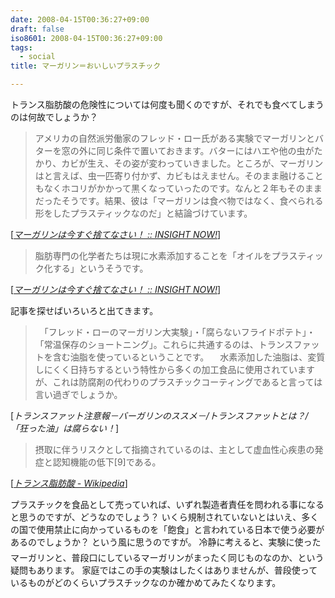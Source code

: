 ```yaml
---
date: 2008-04-15T00:36:27+09:00
draft: false
iso8601: 2008-04-15T00:36:27+09:00
tags:
  - social
title: マーガリン＝おいしいプラスチック

---
```


トランス脂肪酸の危険性については何度も聞くのですが、それでも食べてしまうのは何故でしょうか？

<blockquote cite="http://www.insightnow.jp/article/779" title="Source: マーガリンは今すぐ捨てなさい！ :: INSIGHT NOW!; Accessed Date: 3/31/2008" class="blockquote">
アメリカの自然派労働家のフレッド・ロー氏がある実験でマーガリンとバターを窓の外に同じ条件で置いておきます。バターにはハエや他の虫がたかり、カビが生え、その姿が変わっていきました。ところが、マーガリンはと言えば、虫一匹寄り付かず、カビもはえません。そのまま融けることもなくホコリがかかって黒くなっていったのです。なんと２年もそのままだったそうです。結果、彼は「マーガリンは食べ物ではなく、食べられる形をしたプラスティックなのだ」と結論づけています。
</blockquote>

<div class="cite"> [<cite><a href="http://www.insightnow.jp/article/779">マーガリンは今すぐ捨てなさい！ :: INSIGHT NOW!</a></cite>] </div>

<blockquote cite="http://www.insightnow.jp/article/779" title="Source: マーガリンは今すぐ捨てなさい！ :: INSIGHT NOW!; Accessed Date: 3/31/2008" class="blockquote">
脂肪専門の化学者たちは現に水素添加することを「オイルをプラスティック化する」というそうです。
</blockquote>

<div class="cite"> [<cite><a href="http://www.insightnow.jp/article/779">マーガリンは今すぐ捨てなさい！ :: INSIGHT NOW!</a></cite>] </div>

記事を探せばいろいろと出てきます。

<blockquote cite="http://www.burgarine.com/transfat_05.html" title="Source: トランスファット注意報－バーガリンのススメ－/トランスファットとは？/「狂った油」は腐らない！; Accessed Date: 4/15/2008" class="blockquote">
　「フレッド・ローのマーガリン大実験」・「腐らないフライドポテト」・「常温保存のショートニング」。これらに共通するのは、トランスファットを含む油脂を使っているということです。
　水素添加した油脂は、変質しにくく日持ちするという特性から多くの加工食品に使用されていますが、これは防腐剤の代わりのプラスチックコーティングであると言っては言い過ぎでしょうか。
</blockquote>

<div class="cite"> [<cite>トランスファット注意報－バーガリンのススメ－/トランスファットとは？/「狂った油」は腐らない！</cite>] </div>

<blockquote cite="http://ja.wikipedia.org/wiki/%E3%83%88%E3%83%A9%E3%83%B3%E3%82%B9%E8%84%82%E8%82%AA%E9%85%B8#cite_note-8" title="Source: トランス脂肪酸 - Wikipedia; Accessed Date: 4/15/2008" class="blockquote">
摂取に伴うリスクとして指摘されているのは、主として虚血性心疾患の発症と認知機能の低下[9]である。
</blockquote>

<div class="cite"> [<cite><a href="http://ja.wikipedia.org/wiki/%E3%83%88%E3%83%A9%E3%83%B3%E3%82%B9%E8%84%82%E8%82%AA%E9%85%B8#cite_note-8">トランス脂肪酸 - Wikipedia</a></cite>] </div>

プラスチックを食品として売っていれば、いずれ製造者責任を問われる事になると思うのですが、どうなのでしょう？
いくら規制されていないとはいえ、多くの国で使用禁止に向かっているものを「飽食」と言われている日本で使う必要があるのでしょうか？
&#133;という風に思うのですが。
冷静に考えると、実験に使ったマーガリンと、普段口にしているマーガリンがまったく同じものなのか、という疑問もあります。
家庭ではこの手の実験はしたくはありませんが、普段使っているものがどのくらいプラスチックなのか確かめてみたくなります。
